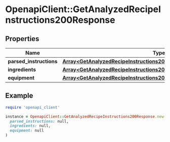# OpenapiClient::GetAnalyzedRecipeInstructions200Response

## Properties

| Name | Type | Description | Notes |
| ---- | ---- | ----------- | ----- |
| **parsed_instructions** | [**Array&lt;GetAnalyzedRecipeInstructions200ResponseParsedInstructionsInner&gt;**](GetAnalyzedRecipeInstructions200ResponseParsedInstructionsInner.md) |  |  |
| **ingredients** | [**Array&lt;GetAnalyzedRecipeInstructions200ResponseIngredientsInner&gt;**](GetAnalyzedRecipeInstructions200ResponseIngredientsInner.md) |  |  |
| **equipment** | [**Array&lt;GetAnalyzedRecipeInstructions200ResponseIngredientsInner&gt;**](GetAnalyzedRecipeInstructions200ResponseIngredientsInner.md) |  |  |

## Example

```ruby
require 'openapi_client'

instance = OpenapiClient::GetAnalyzedRecipeInstructions200Response.new(
  parsed_instructions: null,
  ingredients: null,
  equipment: null
)
```

